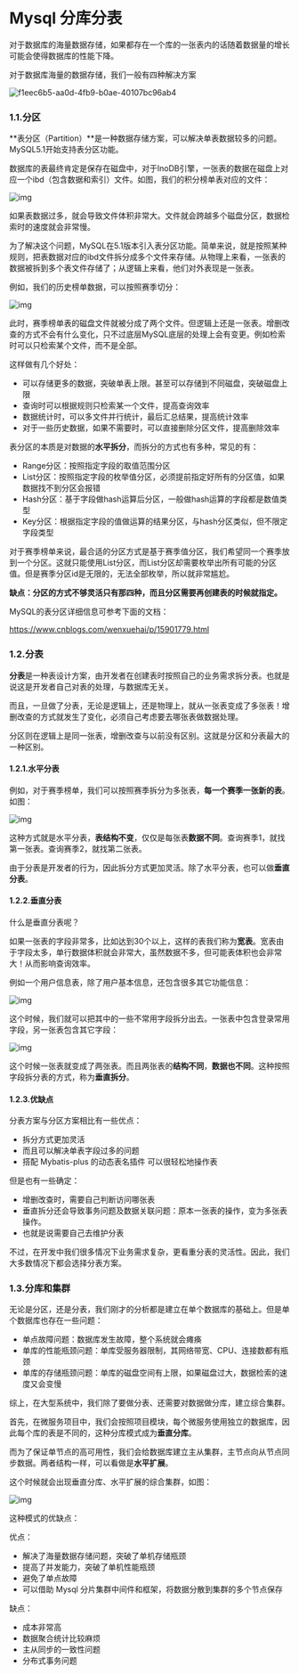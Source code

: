 # Mysql 分库分表

对于数据库的海量数据存储，如果都存在一个库的一张表内的话随着数据量的增长可能会使得数据库的性能下降。

对于数据库海量的数据存储，我们一般有四种解决方案

![f1eec6b5-aa0d-4fb9-b0ae-40107bc96ab4](https://ding-blog.oss-cn-chengdu.aliyuncs.com/images/f1eec6b5-aa0d-4fb9-b0ae-40107bc96ab4.png)

### 1.1.分区

 **表分区（Partition）**是一种数据存储方案，可以解决单表数据较多的问题。MySQL5.1开始支持表分区功能。

数据库的表最终肯定是保存在磁盘中，对于InoDB引擎，一张表的数据在磁盘上对应一个ibd（包含数据和索引）文件。如图，我们的积分榜单表对应的文件：

![img](https://b11et3un53m.feishu.cn/space/api/box/stream/download/asynccode/?code=YjE1NThjNzY3MGYxOWRiYWQ5MzIwZDY1NTY0NjlkOTlfcGppMXpmUE9oN1hobWs5aG1TT0hPUm5ReU85TTBzSmRfVG9rZW46VmVRUWJyd2dib1lOREF4ZHMwdWNGeXRQbjdkXzE2OTAyNjIxMTM6MTY5MDI2NTcxM19WNA)

如果表数据过多，就会导致文件体积非常大。文件就会跨越多个磁盘分区，数据检索时的速度就会非常慢。

为了解决这个问题，MySQL在5.1版本引入表分区功能。简单来说，就是按照某种规则，把表数据对应的ibd文件拆分成多个文件来存储。从物理上来看，一张表的数据被拆到多个表文件存储了；从逻辑上来看，他们对外表现是一张表。

例如，我们的历史榜单数据，可以按照赛季切分：

![img](https://b11et3un53m.feishu.cn/space/api/box/stream/download/asynccode/?code=NDFlMmQ0YWFlZjA5YzNjZDQwNjk5ZGE4N2UxZWEwMmFfVlhacnlRbGtGb2FOZmVhYW5HSFc2NlBnemNZVEVuRU5fVG9rZW46S3hxNGJVUW1Vb3pJeGN4UkxBS2NlNklOblZjXzE2OTAyNjIxMTM6MTY5MDI2NTcxM19WNA)

此时，赛季榜单表的磁盘文件就被分成了两个文件。但逻辑上还是一张表。增删改查的方式不会有什么变化，只不过底层MySQL底层的处理上会有变更。例如检索时可以只检索某个文件，而不是全部。

这样做有几个好处：

- 可以存储更多的数据，突破单表上限。甚至可以存储到不同磁盘，突破磁盘上限
- 查询时可以根据规则只检索某一个文件，提高查询效率
- 数据统计时，可以多文件并行统计，最后汇总结果，提高统计效率
- 对于一些历史数据，如果不需要时，可以直接删除分区文件，提高删除效率

表分区的本质是对数据的**水平拆分**，而拆分的方式也有多种，常见的有：

- Range分区：按照指定字段的取值范围分区
- List分区：按照指定字段的枚举值分区，必须提前指定好所有的分区值，如果数据找不到分区会报错
- Hash分区：基于字段做hash运算后分区，一般做hash运算的字段都是数值类型
- Key分区：根据指定字段的值做运算的结果分区，与hash分区类似，但不限定字段类型

对于赛季榜单来说，最合适的分区方式是基于赛季值分区，我们希望同一个赛季放到一个分区。这就只能使用List分区，而List分区却需要枚举出所有可能的分区值。但是赛季分区id是无限的，无法全部枚举，所以就非常尴尬。

**缺点：分区的方式不够灵活只有那四种，而且分区需要再创建表的时候就指定。**

MySQL的表分区详细信息可参考下面的文档：

https://www.cnblogs.com/wenxuehai/p/15901779.html



### 1.2.分表

**分表**是一种表设计方案，由开发者在创建表时按照自己的业务需求拆分表。也就是说这是开发者自己对表的处理，与数据库无关。

而且，一旦做了分表，无论是逻辑上，还是物理上，就从一张表变成了多张表！增删改查的方式就发生了变化，必须自己考虑要去哪张表做数据处理。

分区则在逻辑上是同一张表，增删改查与以前没有区别。这就是分区和分表最大的一种区别。

#### 1.2.1.水平分表

例如，对于赛季榜单，我们可以按照赛季拆分为多张表，**每一个赛季一张新的表**。如图：

![img](https://b11et3un53m.feishu.cn/space/api/box/stream/download/asynccode/?code=MzZmODlkMmJlZWYyZjRkMTJiMWJiZGQ3N2U3M2ZmMzJfeUhuOHZyMmJXZklGU3NyTFRqVnhEdXpZQ0ZFZ2FsQmhfVG9rZW46SnhuVmJMNU0wbzZNNDF4OEtFTWNzYUdybkZlXzE2OTAyNjIxMTM6MTY5MDI2NTcxM19WNA)

这种方式就是水平分表，**表结构不变**，仅仅是每张表**数据不同**。查询赛季1，就找第一张表。查询赛季2，就找第二张表。

由于分表是开发者的行为，因此拆分方式更加灵活。除了水平分表，也可以做**垂直分表**。

#### 1.2.2.垂直分表

什么是垂直分表呢？

如果一张表的字段非常多，比如达到30个以上，这样的表我们称为**宽表**。宽表由于字段太多，单行数据体积就会非常大，虽然数据不多，但可能表体积也会非常大！从而影响查询效率。

例如一个用户信息表，除了用户基本信息，还包含很多其它功能信息：

![img](https://b11et3un53m.feishu.cn/space/api/box/stream/download/asynccode/?code=ZGVmMGJlNjEzZGQyMDBkMmFlNDQ1NjFkMzk4YWY5N2FfRktyclBsZEFhYjdBOFNDRHZlZXg5eUtJMmJBbURoQlJfVG9rZW46WE90NGJpR0dJbzlhNkt4anFXTGN2OHdlblFoXzE2OTAyNjIxMTM6MTY5MDI2NTcxM19WNA)

这个时候，我们就可以把其中的一些不常用字段拆分出去。一张表中包含登录常用字段，另一张表包含其它字段：

![img](https://b11et3un53m.feishu.cn/space/api/box/stream/download/asynccode/?code=M2ZiYjM4N2MzYjllZjRlOGZmODEzMjE1NTE5NTIwZWRfM1VXaHhZNjV0ZENmZ1hWcHludlFQQWZXb2Z2N0V6U2FfVG9rZW46UmtEcWJ2OUlqb3F0dXN4QkVKZWN2MFdUbm1iXzE2OTAyNjIxMTM6MTY5MDI2NTcxM19WNA)

这个时候一张表就变成了两张表。而且两张表的**结构不同**，**数据也不同**。这种按照字段拆分表的方式，称为**垂直拆分**。

#### 1.2.3.优缺点

分表方案与分区方案相比有一些优点：

- 拆分方式更加灵活
- 而且可以解决单表字段过多的问题
- 搭配 Mybatis-plus 的动态表名插件 可以很轻松地操作表

但是也有一些确定：

- 增删改查时，需要自己判断访问哪张表
- 垂直拆分还会导致事务问题及数据关联问题：原本一张表的操作，变为多张表操作。
- 也就是说需要自己去维护分表

不过，在开发中我们很多情况下业务需求复杂，更看重分表的灵活性。因此，我们大多数情况下都会选择分表方案。

### 1.3.分库和集群

无论是分区，还是分表，我们刚才的分析都是建立在单个数据库的基础上。但是单个数据库也存在一些问题：

- 单点故障问题：数据库发生故障，整个系统就会瘫痪
- 单库的性能瓶颈问题：单库受服务器限制，其网络带宽、CPU、连接数都有瓶颈
- 单库的存储瓶颈问题：单库的磁盘空间有上限，如果磁盘过大，数据检索的速度又会变慢

综上，在大型系统中，我们除了要做分表、还需要对数据做分库，建立综合集群。

首先，在微服务项目中，我们会按照项目模块，每个微服务使用独立的数据库，因此每个库的表是不同的，这种分库模式成为**垂直分库**。

而为了保证单节点的高可用性，我们会给数据库建立主从集群，主节点向从节点同步数据。两者结构一样，可以看做是**水平扩展**。

这个时候就会出现垂直分库、水平扩展的综合集群，如图：

![img](https://b11et3un53m.feishu.cn/space/api/box/stream/download/asynccode/?code=M2QwY2VmYzZhMmU0Yzg0ODMzZjk5YWY4N2FlOGUxOTFfQzJpMWFmQlpnZVgwQXlCbUtxRFZPTEtNa0ZWZ3VNU2lfVG9rZW46SkhRaWJaRlhEb0FGd2V4Z2hUSGN1NjFVbkNjXzE2OTAyNjIxMTM6MTY5MDI2NTcxM19WNA)

这种模式的优缺点：

优点：

- 解决了海量数据存储问题，突破了单机存储瓶颈
- 提高了并发能力，突破了单机性能瓶颈
- 避免了单点故障
- 可以借助 Mysql 分片集群中间件和框架，将数据分散到集群的多个节点保存 

缺点：

- 成本非常高
- 数据聚合统计比较麻烦
- 主从同步的一致性问题
- 分布式事务问题